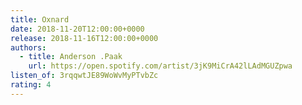 ```yaml
---
title: Oxnard
date: 2018-11-20T12:00:00+0000
release: 2018-11-16T12:00:00+0000
authors:
  - title: Anderson .Paak
    url: https://open.spotify.com/artist/3jK9MiCrA42lLAdMGUZpwa
listen_of: 3rqqwtJE89WoWvMyPTvbZc
rating: 4
---
```

